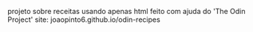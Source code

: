 projeto sobre receitas usando apenas html
feito com ajuda do 'The Odin Project'
site: joaopinto6.github.io/odin-recipes
